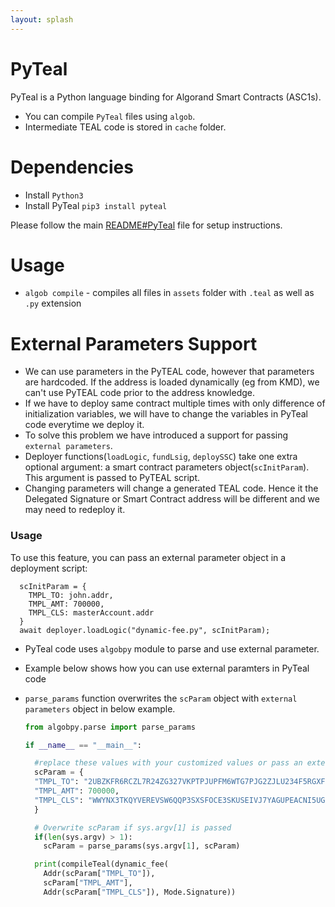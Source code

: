 ```yaml
---
layout: splash
---
```


# PyTeal

PyTeal is a Python language binding for Algorand Smart Contracts (ASC1s).

- You can compile `PyTeal` files using `algob`.
- Intermediate TEAL code is stored in `cache` folder.


# Dependencies

- Install `Python3`
- Install PyTeal `pip3 install pyteal`

Please follow the main [README#PyTeal](https://github.com/scale-it/algo-builder#pyteal) file for setup instructions.


# Usage

- `algob compile` - compiles all files in `assets` folder with `.teal` as well as `.py` extension

# External Parameters Support

- We can use parameters in the PyTEAL code, however that parameters are hardcoded.
If the address is loaded dynamically (eg from KMD), we can't use PyTEAL code prior to the address knowledge.
- If we have to deploy same contract multiple times with only difference of initialization variables, we will have to change the variables in PyTeal code everytime we deploy it.
- To solve this problem we have introduced a support for passing `external parameters`.
- Deployer functions(`loadLogic`, `fundLsig`, `deploySSC`) take one extra optional argument: a smart contract parameters object(`scInitParam`). This argument is passed to PyTEAL script.
- Changing parameters will change a generated TEAL code. Hence it the Delegated Signature or Smart Contract address will be different and we may need to redeploy it.

### Usage

To use this feature, you can pass an external parameter object in a deployment script:

      scInitParam = {
        TMPL_TO: john.addr,
        TMPL_AMT: 700000,
        TMPL_CLS: masterAccount.addr
      }
      await deployer.loadLogic("dynamic-fee.py", scInitParam);

- PyTeal code uses `algobpy` module to parse and use external parameter.
- Example below shows how you can use external paramters in PyTeal code
- `parse_params` function overwrites the `scParam` object with `external parameters` object in below example.

  ```py
  from algobpy.parse import parse_params

  if __name__ == "__main__":

    #replace these values with your customized values or pass an external parameter
    scParam = {
    "TMPL_TO": "2UBZKFR6RCZL7R24ZG327VKPTPJUPFM6WTG7PJG2ZJLU234F5RGXFLTAKA",
    "TMPL_AMT": 700000,
    "TMPL_CLS": "WWYNX3TKQYVEREVSW6QQP3SXSFOCE3SKUSEIVJ7YAGUPEACNI5UGI4DZCE",
    }

    # Overwrite scParam if sys.argv[1] is passed
    if(len(sys.argv) > 1):
      scParam = parse_params(sys.argv[1], scParam)

    print(compileTeal(dynamic_fee(
      Addr(scParam["TMPL_TO"]),
      scParam["TMPL_AMT"],
      Addr(scParam["TMPL_CLS"]), Mode.Signature))
  ```
